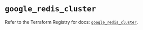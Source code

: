 # `google_redis_cluster`

Refer to the Terraform Registry for docs: [`google_redis_cluster`](https://registry.terraform.io/providers/hashicorp/google-beta/6.37.0/docs/resources/google_redis_cluster).
